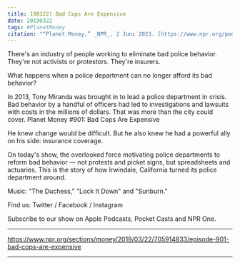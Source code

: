 ```yaml
---
title: 190322) Bad Cops Are Expensive
date: 20190322
tags: #PlanetMoney
citation: "“Planet Money,” _NPR_, 2 Juni 2023. [https://www.npr.org/podcasts/510289/planet-money](https://www.npr.org/podcasts/510289/planet-money) (diakses 4 Juni 2023)."
---
```


There's an industry of people working to eliminate bad police behavior. They're not activists or protestors. They're insurers.

What happens when a police department can no longer afford its bad behavior?

In 2013, Tony Miranda was brought in to lead a police department in crisis. Bad behavior by a handful of officers had led to investigations and lawsuits with costs in the millions of dollars. That was more than the city could cover.
Planet Money
#901: Bad Cops Are Expensive

He knew change would be difficult. But he also knew he had a powerful ally on his side: insurance coverage.

On today's show, the overlooked force motivating police departments to reform bad behavior — not protests and picket signs, but spreadsheets and actuaries. This is the story of how Irwindale, California turned its police department around.

Music: "The Duchess," "Lock It Down" and "Sunburn."

Find us: Twitter / Facebook / Instagram

Subscribe to our show on Apple Podcasts, Pocket Casts and NPR One.

----

https://www.npr.org/sections/money/2019/03/22/705914833/episode-901-bad-cops-are-expensive





----
